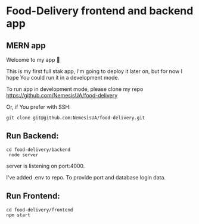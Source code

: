 # Food-Delivery frontend and backend app

## MERN app

Welcome to my app 👋

This is my first full stak app, I'm going to deploy it later on,
but for now I hope You could run it in a development mode.

To run app in development mode, please clone my repo https://github.com/NemesisUA/food-delivery

Or, if You prefer with SSH:

    git clone git@github.com:NemesisUA/food-delivery.git


## Run Backend:

    cd food-delivery/backend
     node server  

server is listening on port:4000.

I've added .env to repo. To provide port and database login data.

## Run Frontend:

    cd food-delivery/frontend
    npm start

